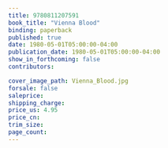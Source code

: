 ```yaml
---
title: 9780811207591
book_title: "Vienna Blood"
binding: paperback
published: true
date: 1980-05-01T05:00:00-04:00
publication_date: 1980-05-01T05:00:00-04:00
show_in_forthcoming: false
contributors:

cover_image_path: Vienna_Blood.jpg
forsale: false
saleprice:
shipping_charge:
price_us: 4.95
price_cn:
trim_size:
page_count:
---
```


